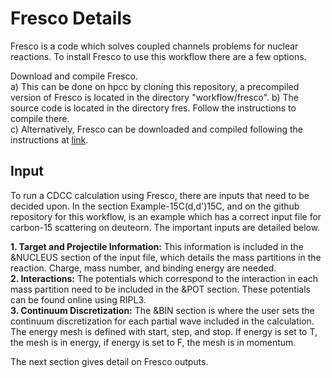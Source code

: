 # Fresco Details

Fresco is a code which solves coupled channels problems for nuclear reactions. To install Fresco to use this workflow there are a few options. 


Download and compile Fresco.<br />
a) This can be done on hpcc by cloning this repository, a precompiled version of Fresco is located in the directory "workflow/fresco". b) The source 
code is located in the directory fres. Follow the instructions to compile there.<br />
c) Alternatively, Fresco can be downloaded and compiled following the instructions at [link](https://www.fresco.org.uk/source/installation.htm).

## Input 

To run a CDCC calculation using Fresco, there are inputs that need to be decided upon. In the section Example-15C(d,d')15C, and on the github 
repository for this workflow, is an example which has a correct input file for carbon-15 scattering on deuteorn. The important inputs are detailed 
below. 

**1. Target and Projectile Information:** This information is included in the &NUCLEUS section of the input file, which details the mass partitions in 
the 
reaction. Charge, mass number, and binding energy are needed. <br /> 
**2. Interactions:** The potentials which correspond to the interaction in each mass partition need to be included in the &POT section. These 
potentials can be found online using RIPL3.<br /> 
**3. Continuum Discretization:** The &BIN section is where the user sets the continuum discretization for each partial wave included in the 
calculation. The energy mesh is defined with start, step, and 
stop. If energy is set to T, the mesh is in energy, if energy is set to F, the mesh is in momentum. 

The next section gives detail on Fresco outputs.
